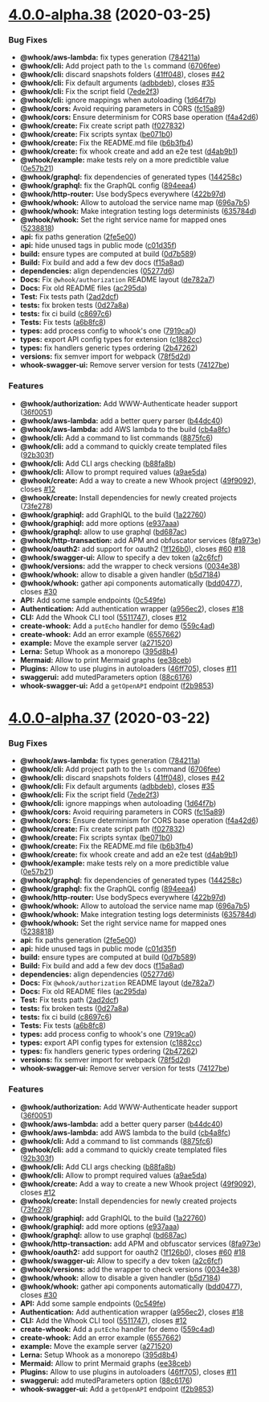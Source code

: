 # [4.0.0-alpha.38](https://github.com/nfroidure/whook/compare/v3.1.3...v4.0.0-alpha.38) (2020-03-25)


### Bug Fixes

* **@whook/aws-lambda:** fix types generation ([784211a](https://github.com/nfroidure/whook/commit/784211a2c7e417daea4b8b8b6d150065f8705b4a))
* **@whook/cli:** Add project path to the `ls` command ([6706fee](https://github.com/nfroidure/whook/commit/6706feed16f459291bb56b61f65c4cd307a3498d))
* **@whook/cli:** discard snapshots folders ([41ff048](https://github.com/nfroidure/whook/commit/41ff048f4638f394c6ff4b7308d64a1a0bea33c2)), closes [#42](https://github.com/nfroidure/whook/issues/42)
* **@whook/cli:** Fix default arguments ([adbbdeb](https://github.com/nfroidure/whook/commit/adbbdeb01564dcf3b947ddac19d994652f6eaa2d)), closes [#35](https://github.com/nfroidure/whook/issues/35)
* **@whook/cli:** Fix the script field ([7ede2f3](https://github.com/nfroidure/whook/commit/7ede2f378fe675ee479402252f1d792c51fd952b))
* **@whook/cli:** ignore mappings when autoloading ([1d64f7b](https://github.com/nfroidure/whook/commit/1d64f7bc30fb56384058e6ed68e5a0e671a30fc6))
* **@whook/cors:** Avoid requiring parameters in CORS ([fc15a89](https://github.com/nfroidure/whook/commit/fc15a8906a50fdf6be25752c40ef4edae9fb4a91))
* **@whook/cors:** Ensure determinism for CORS base operation ([f4a42d6](https://github.com/nfroidure/whook/commit/f4a42d6097a8425796ebd290324dc491826a8e34))
* **@whook/create:** Fix create script path ([f027832](https://github.com/nfroidure/whook/commit/f0278327d467eb59b9a8af2ef33c9443527b785d))
* **@whook/create:** Fix scripts syntax ([be071b0](https://github.com/nfroidure/whook/commit/be071b081a5372ee1063fe2cae85b5e43de984a4))
* **@whook/create:** Fix the README.md file ([b6b3fb4](https://github.com/nfroidure/whook/commit/b6b3fb472fb3ff9dc3c7068e9ae609e23b08d212))
* **@whook/create:** fix whook create and add an e2e test ([d4ab9b1](https://github.com/nfroidure/whook/commit/d4ab9b1ed226683617186cf8f5689de01515c1e5))
* **@whook/example:** make tests rely on a more predictible value ([0e57b21](https://github.com/nfroidure/whook/commit/0e57b2100a42bfe13fd7397d0aa55406acdc6eca))
* **@whook/graphql:** fix dependencies of generated types ([144258c](https://github.com/nfroidure/whook/commit/144258c94ca944bd9a5906472a4a8d2ad6e0f26a))
* **@whook/graphql:** fix the GraphQL config ([894eea4](https://github.com/nfroidure/whook/commit/894eea4ae2b7da53f4bc724fcc8de40fbc966b1b))
* **@whook/http-router:** Use bodySpecs everywhere ([422b97d](https://github.com/nfroidure/whook/commit/422b97de3e2c1942fdc78f46a6c150f4af6f29c1))
* **@whook/whook:** Allow to autoload the service name map ([696a7b5](https://github.com/nfroidure/whook/commit/696a7b509665adc9ecc4fb8c55c289604e3fb759))
* **@whook/whook:** Make integration testing logs determinists ([635784d](https://github.com/nfroidure/whook/commit/635784d7c878af1e599932f5a2da75769941ea77))
* **@whook/whook:** Set the right service name for mapped ones ([5238818](https://github.com/nfroidure/whook/commit/5238818e1e7b986473476660d6531c8d6c3b9d2f))
* **api:** fix paths generation ([2fe5e00](https://github.com/nfroidure/whook/commit/2fe5e00f1883d20ef48e4ca8a33ae4886e249114))
* **api:** hide unused tags in public mode ([c01d35f](https://github.com/nfroidure/whook/commit/c01d35f3761081a4c4a82384d5c0e8b1909e3873))
* **build:** ensure types are computed at build ([0d7b589](https://github.com/nfroidure/whook/commit/0d7b5890f8f0475bf3e2df01a96bb3a441ab1a55))
* **Build:** Fix build and add a few dev docs ([f15a8ad](https://github.com/nfroidure/whook/commit/f15a8ade9f611e8473cb3cdf0e622016e1bb9f63))
* **dependencies:** align dependencies ([05277d6](https://github.com/nfroidure/whook/commit/05277d6e76d18c2d14d548d91946140f84cff0e3))
* **Docs:** Fix `@whook/authorization` README layout ([de782a7](https://github.com/nfroidure/whook/commit/de782a7e8f26fd5ae0b4973b9f81a50a47b2f863))
* **Docs:** Fix old README files ([ac295da](https://github.com/nfroidure/whook/commit/ac295da7cd96d4aad07c3450a91e77e2c82b6130))
* **Test:** Fix tests path ([2ad2dcf](https://github.com/nfroidure/whook/commit/2ad2dcf2a0a000bb8f507800ca4b51227020d28e))
* **tests:** fix broken tests ([0d27a8a](https://github.com/nfroidure/whook/commit/0d27a8acf1811cc73442abc5a5cc3ab559075c54))
* **tests:** fix ci build ([c8697c6](https://github.com/nfroidure/whook/commit/c8697c6c1d7b388f08d5a94d7b854009a727edea))
* **Tests:** Fix tests ([a6b8fc8](https://github.com/nfroidure/whook/commit/a6b8fc8ca83b46c8794baf02de2f44eb6979f5fa))
* **types:** add process config to whook's one ([7919ca0](https://github.com/nfroidure/whook/commit/7919ca08a727347491b2087a6e392e707b85b90a))
* **types:** export API config types for extension ([c1882cc](https://github.com/nfroidure/whook/commit/c1882ccdfc84da9261040bfbd21aa2282563d13b))
* **types:** fix handlers generic types ordering ([2b47262](https://github.com/nfroidure/whook/commit/2b4726260840ebde1f54123d8e28e91214e943e9))
* **versions:** fix semver import for webpack ([78f5d2d](https://github.com/nfroidure/whook/commit/78f5d2ddc4b200f617a49676f0cefc511e8d3b95))
* **whook-swagger-ui:** Remove server version for tests ([74127be](https://github.com/nfroidure/whook/commit/74127be3545811d041113ec07886817e3a986d43))


### Features

* **@whook/authorization:** Add WWW-Authenticate header support ([36f0051](https://github.com/nfroidure/whook/commit/36f0051c3858f9f1e071201b37ad8d97b54878fa))
* **@whook/aws-lambda:** add a better query parser ([b44dc40](https://github.com/nfroidure/whook/commit/b44dc406336575da76a36c123c49aa6a15a37ec4))
* **@whook/aws-lambda:** add AWS lambda to the build ([cb4a8fc](https://github.com/nfroidure/whook/commit/cb4a8fc138e32f4363f758bc4defb4c3da691510))
* **@whook/cli:** Add a command to list commands ([8875fc6](https://github.com/nfroidure/whook/commit/8875fc6abf116a1f9a35b53ad29d780dacc95050))
* **@whook/cli:** add a command to quickly create templated files ([92b303f](https://github.com/nfroidure/whook/commit/92b303f2abee3303f27996793b8e52203cc3d9bd))
* **@whook/cli:** Add CLI args checking ([b88fa8b](https://github.com/nfroidure/whook/commit/b88fa8b3fd3962da393709cd46e01f420b775cf7))
* **@whook/cli:** Allow to prompt required values ([a9ae5da](https://github.com/nfroidure/whook/commit/a9ae5dac3a018886e9d01fb179926c6338f32d51))
* **@whook/create:** Add a way to create a new Whook project ([49f9092](https://github.com/nfroidure/whook/commit/49f909228345f2486bb08eaa0fc8b8002645c717)), closes [#12](https://github.com/nfroidure/whook/issues/12)
* **@whook/create:** Install dependencies for newly created projects ([73fe278](https://github.com/nfroidure/whook/commit/73fe278ad375a6390ff93f973e9aa7d59325a27e))
* **@whook/graphiql:** add GraphIQL to the build ([1a22760](https://github.com/nfroidure/whook/commit/1a2276033da83f3b1add0c11e05d0dd9c882a2ed))
* **@whook/graphiql:** add more options ([e937aaa](https://github.com/nfroidure/whook/commit/e937aaa73b19dfa2c61d39d74006170ac2f281c8))
* **@whook/graphql:** allow to use graphql ([bd687ac](https://github.com/nfroidure/whook/commit/bd687ac014a1d55e05d6dac3e78eda93129df256))
* **@whook/http-transaction:** add APM and obfuscator services ([8fa973e](https://github.com/nfroidure/whook/commit/8fa973e868d25bfc3cf94cde8d36e0f68914979b))
* **@whook/oauth2:** add support for oauth2 ([1f126b0](https://github.com/nfroidure/whook/commit/1f126b09f6bcdcbefbf48d5cd4cc2cd274a5c76a)), closes [#60](https://github.com/nfroidure/whook/issues/60) [#18](https://github.com/nfroidure/whook/issues/18)
* **@whook/swagger-ui:** Allow to specify a dev token ([a2c6fcf](https://github.com/nfroidure/whook/commit/a2c6fcf1031b9c0c4bb899321c1554d0b206c102))
* **@whook/versions:** add the wrapper to check versions ([0034e38](https://github.com/nfroidure/whook/commit/0034e38b04f87fe96e9e27dcd376c7eef1c6f321))
* **@whook/whook:** allow to disable a given handler ([b5d7184](https://github.com/nfroidure/whook/commit/b5d7184c43fdfaa60ad780b3c716f63647eb74f9))
* **@whook/whook:** gather api components automatically ([bdd0477](https://github.com/nfroidure/whook/commit/bdd0477912a55466d5760b984edc2fa172c2b67a)), closes [#30](https://github.com/nfroidure/whook/issues/30)
* **API:** Add some sample endpoints ([0c549fe](https://github.com/nfroidure/whook/commit/0c549fe9524aacd5e64eacc61aec9b45e0e45b34))
* **Authentication:** Add authentication wrapper ([a956ec2](https://github.com/nfroidure/whook/commit/a956ec21f0b97027b9ecc9a7ea5aa5b6174fec40)), closes [#18](https://github.com/nfroidure/whook/issues/18)
* **CLI:** Add the Whook CLI tool ([5511747](https://github.com/nfroidure/whook/commit/55117470c876d0b2b0412a8d5346885075b81e26)), closes [#12](https://github.com/nfroidure/whook/issues/12)
* **create-whook:** Add a `putEcho` handler for demo ([559c4ad](https://github.com/nfroidure/whook/commit/559c4ad3c1402ce48037b4128fd685e8467034e8))
* **create-whook:** Add an error example ([6557662](https://github.com/nfroidure/whook/commit/6557662243255d0fac291b502edcd8431c884d02))
* **example:** Move the example server ([a271520](https://github.com/nfroidure/whook/commit/a271520aaebfb0592c3d6b10d1cd69d9250d63ec))
* **Lerna:** Setup Whook as a monorepo ([395d8b4](https://github.com/nfroidure/whook/commit/395d8b4917e48b115cf131af7336f6e445bffad2))
* **Mermaid:** Allow to print Mermaid graphs ([ee38ceb](https://github.com/nfroidure/whook/commit/ee38cebfd5e3b7d038d6fdb28219bf06b86921cd))
* **Plugins:** Allow to use plugins in autoloaders ([46ff705](https://github.com/nfroidure/whook/commit/46ff705d5d6e21fc6992ce73c8509909d3fb95a5)), closes [#11](https://github.com/nfroidure/whook/issues/11)
* **swaggerui:** add mutedParameters option ([88c6176](https://github.com/nfroidure/whook/commit/88c6176e8d55359c4adabce4e04cf5d5521113fb))
* **whook-swagger-ui:** Add a `getOpenAPI` endpoint ([f2b9853](https://github.com/nfroidure/whook/commit/f2b98537a543e03293b1fe51738323e5d334ea6c))



# [4.0.0-alpha.37](https://github.com/nfroidure/whook/compare/v3.1.3...v4.0.0-alpha.37) (2020-03-22)


### Bug Fixes

* **@whook/aws-lambda:** fix types generation ([784211a](https://github.com/nfroidure/whook/commit/784211a2c7e417daea4b8b8b6d150065f8705b4a))
* **@whook/cli:** Add project path to the `ls` command ([6706fee](https://github.com/nfroidure/whook/commit/6706feed16f459291bb56b61f65c4cd307a3498d))
* **@whook/cli:** discard snapshots folders ([41ff048](https://github.com/nfroidure/whook/commit/41ff048f4638f394c6ff4b7308d64a1a0bea33c2)), closes [#42](https://github.com/nfroidure/whook/issues/42)
* **@whook/cli:** Fix default arguments ([adbbdeb](https://github.com/nfroidure/whook/commit/adbbdeb01564dcf3b947ddac19d994652f6eaa2d)), closes [#35](https://github.com/nfroidure/whook/issues/35)
* **@whook/cli:** Fix the script field ([7ede2f3](https://github.com/nfroidure/whook/commit/7ede2f378fe675ee479402252f1d792c51fd952b))
* **@whook/cli:** ignore mappings when autoloading ([1d64f7b](https://github.com/nfroidure/whook/commit/1d64f7bc30fb56384058e6ed68e5a0e671a30fc6))
* **@whook/cors:** Avoid requiring parameters in CORS ([fc15a89](https://github.com/nfroidure/whook/commit/fc15a8906a50fdf6be25752c40ef4edae9fb4a91))
* **@whook/cors:** Ensure determinism for CORS base operation ([f4a42d6](https://github.com/nfroidure/whook/commit/f4a42d6097a8425796ebd290324dc491826a8e34))
* **@whook/create:** Fix create script path ([f027832](https://github.com/nfroidure/whook/commit/f0278327d467eb59b9a8af2ef33c9443527b785d))
* **@whook/create:** Fix scripts syntax ([be071b0](https://github.com/nfroidure/whook/commit/be071b081a5372ee1063fe2cae85b5e43de984a4))
* **@whook/create:** Fix the README.md file ([b6b3fb4](https://github.com/nfroidure/whook/commit/b6b3fb472fb3ff9dc3c7068e9ae609e23b08d212))
* **@whook/create:** fix whook create and add an e2e test ([d4ab9b1](https://github.com/nfroidure/whook/commit/d4ab9b1ed226683617186cf8f5689de01515c1e5))
* **@whook/example:** make tests rely on a more predictible value ([0e57b21](https://github.com/nfroidure/whook/commit/0e57b2100a42bfe13fd7397d0aa55406acdc6eca))
* **@whook/graphql:** fix dependencies of generated types ([144258c](https://github.com/nfroidure/whook/commit/144258c94ca944bd9a5906472a4a8d2ad6e0f26a))
* **@whook/graphql:** fix the GraphQL config ([894eea4](https://github.com/nfroidure/whook/commit/894eea4ae2b7da53f4bc724fcc8de40fbc966b1b))
* **@whook/http-router:** Use bodySpecs everywhere ([422b97d](https://github.com/nfroidure/whook/commit/422b97de3e2c1942fdc78f46a6c150f4af6f29c1))
* **@whook/whook:** Allow to autoload the service name map ([696a7b5](https://github.com/nfroidure/whook/commit/696a7b509665adc9ecc4fb8c55c289604e3fb759))
* **@whook/whook:** Make integration testing logs determinists ([635784d](https://github.com/nfroidure/whook/commit/635784d7c878af1e599932f5a2da75769941ea77))
* **@whook/whook:** Set the right service name for mapped ones ([5238818](https://github.com/nfroidure/whook/commit/5238818e1e7b986473476660d6531c8d6c3b9d2f))
* **api:** fix paths generation ([2fe5e00](https://github.com/nfroidure/whook/commit/2fe5e00f1883d20ef48e4ca8a33ae4886e249114))
* **api:** hide unused tags in public mode ([c01d35f](https://github.com/nfroidure/whook/commit/c01d35f3761081a4c4a82384d5c0e8b1909e3873))
* **build:** ensure types are computed at build ([0d7b589](https://github.com/nfroidure/whook/commit/0d7b5890f8f0475bf3e2df01a96bb3a441ab1a55))
* **Build:** Fix build and add a few dev docs ([f15a8ad](https://github.com/nfroidure/whook/commit/f15a8ade9f611e8473cb3cdf0e622016e1bb9f63))
* **dependencies:** align dependencies ([05277d6](https://github.com/nfroidure/whook/commit/05277d6e76d18c2d14d548d91946140f84cff0e3))
* **Docs:** Fix `@whook/authorization` README layout ([de782a7](https://github.com/nfroidure/whook/commit/de782a7e8f26fd5ae0b4973b9f81a50a47b2f863))
* **Docs:** Fix old README files ([ac295da](https://github.com/nfroidure/whook/commit/ac295da7cd96d4aad07c3450a91e77e2c82b6130))
* **Test:** Fix tests path ([2ad2dcf](https://github.com/nfroidure/whook/commit/2ad2dcf2a0a000bb8f507800ca4b51227020d28e))
* **tests:** fix broken tests ([0d27a8a](https://github.com/nfroidure/whook/commit/0d27a8acf1811cc73442abc5a5cc3ab559075c54))
* **tests:** fix ci build ([c8697c6](https://github.com/nfroidure/whook/commit/c8697c6c1d7b388f08d5a94d7b854009a727edea))
* **Tests:** Fix tests ([a6b8fc8](https://github.com/nfroidure/whook/commit/a6b8fc8ca83b46c8794baf02de2f44eb6979f5fa))
* **types:** add process config to whook's one ([7919ca0](https://github.com/nfroidure/whook/commit/7919ca08a727347491b2087a6e392e707b85b90a))
* **types:** export API config types for extension ([c1882cc](https://github.com/nfroidure/whook/commit/c1882ccdfc84da9261040bfbd21aa2282563d13b))
* **types:** fix handlers generic types ordering ([2b47262](https://github.com/nfroidure/whook/commit/2b4726260840ebde1f54123d8e28e91214e943e9))
* **versions:** fix semver import for webpack ([78f5d2d](https://github.com/nfroidure/whook/commit/78f5d2ddc4b200f617a49676f0cefc511e8d3b95))
* **whook-swagger-ui:** Remove server version for tests ([74127be](https://github.com/nfroidure/whook/commit/74127be3545811d041113ec07886817e3a986d43))


### Features

* **@whook/authorization:** Add WWW-Authenticate header support ([36f0051](https://github.com/nfroidure/whook/commit/36f0051c3858f9f1e071201b37ad8d97b54878fa))
* **@whook/aws-lambda:** add a better query parser ([b44dc40](https://github.com/nfroidure/whook/commit/b44dc406336575da76a36c123c49aa6a15a37ec4))
* **@whook/aws-lambda:** add AWS lambda to the build ([cb4a8fc](https://github.com/nfroidure/whook/commit/cb4a8fc138e32f4363f758bc4defb4c3da691510))
* **@whook/cli:** Add a command to list commands ([8875fc6](https://github.com/nfroidure/whook/commit/8875fc6abf116a1f9a35b53ad29d780dacc95050))
* **@whook/cli:** add a command to quickly create templated files ([92b303f](https://github.com/nfroidure/whook/commit/92b303f2abee3303f27996793b8e52203cc3d9bd))
* **@whook/cli:** Add CLI args checking ([b88fa8b](https://github.com/nfroidure/whook/commit/b88fa8b3fd3962da393709cd46e01f420b775cf7))
* **@whook/cli:** Allow to prompt required values ([a9ae5da](https://github.com/nfroidure/whook/commit/a9ae5dac3a018886e9d01fb179926c6338f32d51))
* **@whook/create:** Add a way to create a new Whook project ([49f9092](https://github.com/nfroidure/whook/commit/49f909228345f2486bb08eaa0fc8b8002645c717)), closes [#12](https://github.com/nfroidure/whook/issues/12)
* **@whook/create:** Install dependencies for newly created projects ([73fe278](https://github.com/nfroidure/whook/commit/73fe278ad375a6390ff93f973e9aa7d59325a27e))
* **@whook/graphiql:** add GraphIQL to the build ([1a22760](https://github.com/nfroidure/whook/commit/1a2276033da83f3b1add0c11e05d0dd9c882a2ed))
* **@whook/graphiql:** add more options ([e937aaa](https://github.com/nfroidure/whook/commit/e937aaa73b19dfa2c61d39d74006170ac2f281c8))
* **@whook/graphql:** allow to use graphql ([bd687ac](https://github.com/nfroidure/whook/commit/bd687ac014a1d55e05d6dac3e78eda93129df256))
* **@whook/http-transaction:** add APM and obfuscator services ([8fa973e](https://github.com/nfroidure/whook/commit/8fa973e868d25bfc3cf94cde8d36e0f68914979b))
* **@whook/oauth2:** add support for oauth2 ([1f126b0](https://github.com/nfroidure/whook/commit/1f126b09f6bcdcbefbf48d5cd4cc2cd274a5c76a)), closes [#60](https://github.com/nfroidure/whook/issues/60) [#18](https://github.com/nfroidure/whook/issues/18)
* **@whook/swagger-ui:** Allow to specify a dev token ([a2c6fcf](https://github.com/nfroidure/whook/commit/a2c6fcf1031b9c0c4bb899321c1554d0b206c102))
* **@whook/versions:** add the wrapper to check versions ([0034e38](https://github.com/nfroidure/whook/commit/0034e38b04f87fe96e9e27dcd376c7eef1c6f321))
* **@whook/whook:** allow to disable a given handler ([b5d7184](https://github.com/nfroidure/whook/commit/b5d7184c43fdfaa60ad780b3c716f63647eb74f9))
* **@whook/whook:** gather api components automatically ([bdd0477](https://github.com/nfroidure/whook/commit/bdd0477912a55466d5760b984edc2fa172c2b67a)), closes [#30](https://github.com/nfroidure/whook/issues/30)
* **API:** Add some sample endpoints ([0c549fe](https://github.com/nfroidure/whook/commit/0c549fe9524aacd5e64eacc61aec9b45e0e45b34))
* **Authentication:** Add authentication wrapper ([a956ec2](https://github.com/nfroidure/whook/commit/a956ec21f0b97027b9ecc9a7ea5aa5b6174fec40)), closes [#18](https://github.com/nfroidure/whook/issues/18)
* **CLI:** Add the Whook CLI tool ([5511747](https://github.com/nfroidure/whook/commit/55117470c876d0b2b0412a8d5346885075b81e26)), closes [#12](https://github.com/nfroidure/whook/issues/12)
* **create-whook:** Add a `putEcho` handler for demo ([559c4ad](https://github.com/nfroidure/whook/commit/559c4ad3c1402ce48037b4128fd685e8467034e8))
* **create-whook:** Add an error example ([6557662](https://github.com/nfroidure/whook/commit/6557662243255d0fac291b502edcd8431c884d02))
* **example:** Move the example server ([a271520](https://github.com/nfroidure/whook/commit/a271520aaebfb0592c3d6b10d1cd69d9250d63ec))
* **Lerna:** Setup Whook as a monorepo ([395d8b4](https://github.com/nfroidure/whook/commit/395d8b4917e48b115cf131af7336f6e445bffad2))
* **Mermaid:** Allow to print Mermaid graphs ([ee38ceb](https://github.com/nfroidure/whook/commit/ee38cebfd5e3b7d038d6fdb28219bf06b86921cd))
* **Plugins:** Allow to use plugins in autoloaders ([46ff705](https://github.com/nfroidure/whook/commit/46ff705d5d6e21fc6992ce73c8509909d3fb95a5)), closes [#11](https://github.com/nfroidure/whook/issues/11)
* **swaggerui:** add mutedParameters option ([88c6176](https://github.com/nfroidure/whook/commit/88c6176e8d55359c4adabce4e04cf5d5521113fb))
* **whook-swagger-ui:** Add a `getOpenAPI` endpoint ([f2b9853](https://github.com/nfroidure/whook/commit/f2b98537a543e03293b1fe51738323e5d334ea6c))



